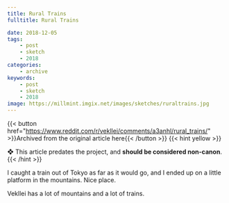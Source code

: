 ```yaml
---
title: Rural Trains
fulltitle: Rural Trains

date: 2018-12-05
tags:
    - post
    - sketch
    - 2018
categories:
    - archive
keywords:
    - post
    - sketch
    - 2018
image: https://millmint.imgix.net/images/sketches/ruraltrains.jpg
---
```

{{< button href="https://www.reddit.com/r/vekllei/comments/a3anhl/rural_trains/" >}}Archived from the original article here{{< /button >}}
{{< hint yellow >}}

❖ This article predates the project, and **should be considered non-canon**.
{{< /hint >}}

I caught a train out of Tokyo as far as it would go, and I ended up on a little platform in the mountains. Nice place.

Vekllei has a lot of mountains and a lot of trains.
